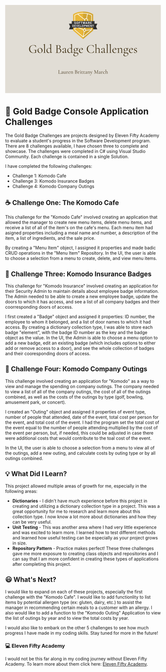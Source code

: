 ![headerphoto](gb-challenge-header-for-readme.png)
# :1st_place_medal: Gold Badge Console Application Challenges 

The Gold Badge Challenges are projects designed by Eleven Fifty Academy to evaluate a student's progress in the Software Development program. There are 8 challenges available, I have chosen three to complete and showcase. The challenges were completed in C# using Visual Studio Community. Each challenge is contained in a single Solution.

I have completed the following challenges:

* Challenge 1: Komodo Cafe
* Challenge 3: Komodo Insurance Badges
* Challenge 4: Komodo Company Outings
 

## :coffee: Challenge One: The Komodo Cafe
This challenge for the "Komodo Cafe" involved creating an application that allowed the manager to create new menu items, delete menu items, and receive a list of all of the item's on the cafe's menu. Each menu item had asigned properties including a meal name and number, a description of the item, a list of ingredients, and the sale price.

By creating a "Menu Item" object, I assigned it properties and made badic CRUD operations in the "Menu Item" Repository. In the UI, the user is able to choose a selection from a menu to create, delete, and view menu items.

## :police_officer: Challenge Three: Komodo Insurance Badges
This challenge for "Komodo Insurance" involved creating an application for their Security Admin to maintain details about employee badge information. The Admin needed to be able to create a new employee badge, update the doors to which it has access, and see a list of all company badges and their coorresponding doors of access. 

I first created a "Badge" object and assigned it properties: ID number, the employee to whom it belonged, and a list of door names to which it had access. By creating a dictionary collection type, I was able to store each badge "element", with the badge ID number as the key and the badge object as the value. In the UI, the Admin is able to choose a menu option to add a new badge, edit an existing badge (which includes options to either add or remove access to a door), and see the whole collection of badges and their cooresponding doors of access.

## :ferris_wheel: Challenge Four: Komodo Company Outings
This challenge involved creating an application for "Komodo" as a way to view and manage the spending on company outings. The company needed to view a list of all of the company outings, the cost of all of the outings combined, as well as the costs of the outings by type (golf, bowling, amusement park, or concert).

I created an "Outing" object and assigned it properties of event type, number of people that attended, date of the event, total cost per person for the event, and total cost of the event. I had the program set the total cost of the event equal to the number of people attending multiplied by the cost of the event per person, but, if needed, this could be adjusted in case there were additional costs that would contribute to the toal cost of the event.

In the UI, the user is able to choose a selection from a menu to view all of the outings, add a new outing, and calculate costs by outing type or by all outings combined.

## :bulb: What Did I Learn?
This project allowed multiple areas of growth for me, especially in the following areas:
* **Dictionaries** - I didn't have much experience before this project in creating and utilizing a dictionary collection type in a project. This was a great opportunity for me to research and learn more about this collection type. I now know a lot more about dictionaries and how they can be very useful.
* **Unit Testing** - This was another area where I had very little experience and was excited to learn more. I learned how to test different methods and learned how useful testing can be especially as your project grows in size.
* **Repository Pattern** - Practice makes perfect! These three challenges gave me more exposure to creating class objects and repositories and I can say that I am more confident in creating these types of applications after completing this project.

## :smiley: What's Next?
I would like to expand on each of these projects, especially the first challenge with the "Komodo Cafe". I would like to add functionlity to list items by potential allergen type (ex: gluten, dairy, etc.) to assist the manager in recommending certain meals to a customer with an allergy. I also would like to add a function to the "Komodo Outing" Application to view the list of outings by year and to view the total costs by year. 

I would also like to embark on the other 5 challenges to see how much progress I have made in my coding skills. Stay tuned for more in the future!


### :computer: Eleven Fifty Academy
I would not be this far along in my coding journey without Eleven Fifty Academy. To learn more about them click here: [Eleven Fifty Academy](https://elevenfifty.org/).
